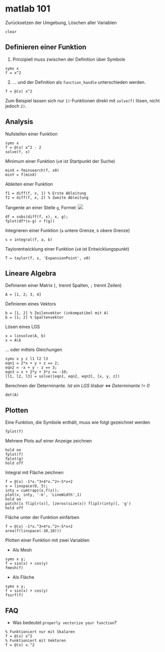 # matlab 101

Zurücksetzen der Umgebung, Löschen aller Variablen

```
clear
```

## Definieren einer Funktion

1. Prinzipiell muss zwischen der Definition über Symbole

```
syms x
f = x^2
```

2. ... und der Definition als `function_handle` unterschieden werden. 

```
f = @(x) x^2
```

Zum Beispiel lassen sich nur `1)`-Funktionen direkt mit `solve(f)` lösen, nicht jedoch `2)`.

## Analysis

Nullstellen einer Funktion

```
syms x
f = @(x) x^2 - 2
solve(f, x)
```

Minimum einer Funktion (`x0` ist Startpunkt der Suche)

```
minX = fminsearch(f, x0)
minY = f(minX)
```

Ableiten einer Funktion

```
f1 = diff(f, x, 1) % Erste Ableitung
f2 = diff(f, x, 2) % Zweite Ableitung
```

Tangente an einer Stelle `g`, Formel: <img src="https://render.githubusercontent.com/render/math?math=t(x)=\frac{\partial%20f}{\partial%20x}(x_0)(x-x_0)%2Bf(x_0)">

```
df = subs(diff(f, x), x, g);
fplot(df*(x-g) + f(g))    
```

Integrieren einer Funktion (`a` untere Grenze, `b` obere Grenze)

```
s = integral(f, a, b)
```

Taylorentwicklung einer Funktion (`x0` ist Entwicklungspunkt)

```
T = taylor(f, x, 'ExpansionPoint', x0)
```

## Lineare Algebra

Definieren einer Matrix (`,` trennt Spalten, `;` trennt Zeilen)

```
A = [1, 2; 3, 4]
```

Definieren eines Vektors

```
b = [1, 2] % Zeilenvektor (inkompatibel mit A)
b = [1; 2] % Spaltenvektor
```

Lösen eines LGS

```
x = linsolve(A, b)
x = A\b
```

... oder mittels Gleichungen

```
syms x y z l1 l2 l3
eqn1 = 2*x + y + z == 2;
eqn2 = -x + y - z == 3;
eqn3 = x + 2*y + 3*z == -10;
[l1, l2, l3] = solve([eqn1, eqn2, eqn3], [x, y, z])
```

Berechnen der Determinante. *Ist ein LGS lösbar <=> Determinante != 0*

```
det(A)
```

## Plotten

Eine Funktion, die Symbole enthält, muss wie folgt gezeichnet werden

```
fplot(f)
```

Mehrere Plots auf einer Anzeige zeichnen

```
hold on
fplot(f)
fplot(g)
hold off
```

Integral mit Fläche zeichnen

```
f = @(x) -1*x.^3+4*x.^2+-5*x+2
x = linspace(0, 5);
inty = cumtrapz(x,f(x));
plot(x, inty, '-k', 'LineWidth',1)
hold on
patch([x fliplr(x)], [zeros(size(x)) fliplr(inty)], 'g')
hold off
```

Fläche unter der Funktion einfärben

```
f = @(x) -1*x.^3+4*x.^2+-5*x+2
area(f(linspace(-10,10)))
```

Plotten einer Funktion mit zwei Variablen

* Als Mesh

```
syms x y;
f = sin(x) + cos(y)
fmesh(f)
```

* Als Fläche

```
syms x y;
f = sin(x) + cos(y)
fsurf(f)
```

## FAQ

- Was bedeutet `properly vectorize your function`?
```
% Funktioniert nur mit Skalaren
f = @(x) x^2
% Funktioniert mit Vektoren
f = @(x) x.^2
```
